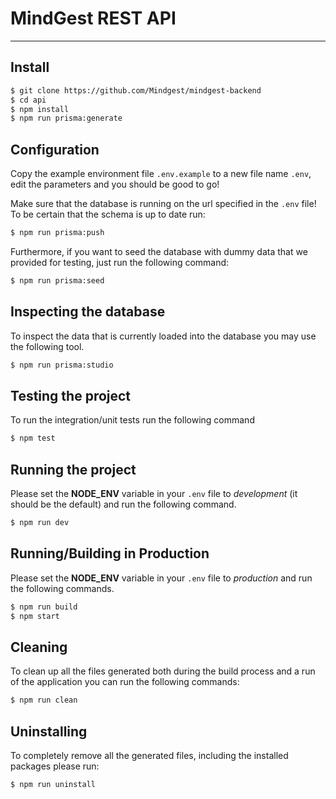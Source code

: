 # MindGest REST API


---

## Install
```sh
$ git clone https://github.com/Mindgest/mindgest-backend
$ cd api
$ npm install
$ npm run prisma:generate
```

## Configuration

Copy the example environment file `.env.example` to a new file name `.env`, edit the parameters and
you should be good to go!

Make sure that the database is running on the url specified in the `.env` file! To be certain that
the schema is up to date run:

```sh
$ npm run prisma:push
```

Furthermore, if you want to seed the database with dummy data that we provided for testing, just run
the following command:

```sh
$ npm run prisma:seed
```

## Inspecting the database

To inspect the data that is currently loaded into the database you may use the following tool.

```sh
$ npm run prisma:studio
```

## Testing the project

To run the integration/unit tests run the following command

```sh
$ npm test
```

## Running the project

Please set the **NODE_ENV** variable in your `.env` file to _development_ (it should be the default)
and run the following command.

```sh
$ npm run dev
```

## Running/Building in Production

Please set the **NODE_ENV** variable in your `.env` file to _production_ and run the following
commands.

```sh
$ npm run build
$ npm start
```

## Cleaning

To clean up all the files generated both during the build process and a run of the application you
can run the following commands:

```sh
$ npm run clean
```

## Uninstalling

To completely remove all the generated files, including the installed packages please run:

```sh
$ npm run uninstall
```
